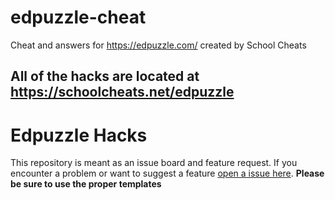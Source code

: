 # edpuzzle-cheat
Cheat and answers for https://edpuzzle.com/ created by School Cheats

## **All of the hacks are located at https://schoolcheats.net/edpuzzle**

# Edpuzzle Hacks

This repository is meant as an issue board and feature request. If you encounter a problem or want to suggest a feature [open a issue here](https://github.com/schoolcheats/edpuzzle-cheat/issues). **Please be sure to use the proper templates**
